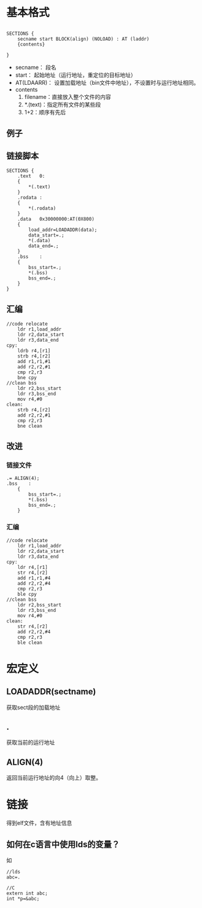 # 基本格式
## 
    SECTIONS {
        secname start BLOCK(align) (NOLOAD) : AT (laddr)
        {contents}

    }
* secname：
  段名
* start：
起始地址（运行地址，重定位的目标地址）
* AT(LDAARR)：
设置加载地址（bin文件中地址），不设置时与运行地址相同。
* contents
    1. filename：直接放入整个文件的内容
    2. *.(text)：指定所有文件的某些段
    3. 1+2：顺序有先后

## 例子
## 链接脚本

    SECTIONS {
        .text   0:
        {
            *(.text)
        }
        .rodata :
        {
            *(.rodata)
        }
        .data   0x30000000:AT(0X800)
        {
            load_addr=LOADADDR(data);
            data_start=.;
            *(.data)
            data_end=.;
        }
        .bss    :
        {
            bss_start=.;
            *(.bss)
            bss_end=.;
        }
    }
## 汇编
    //code relocate
        ldr r1,load_addr
        ldr r2,data_start
        ldr r3,data_end
    cpy:    
        ldrb r4,[r1]
        strb r4,[r2]
        add r1,r1,#1
        add r2,r2,#1
        cmp r2,r3
        bne cpy
    //clean bss
        ldr r2,bss_start
        ldr r3,bss_end
        mov r4,#0
    clean:    
        strb r4,[r2]
        add r2,r2,#1
        cmp r2,r3
        bne clean
## 改进
### 链接文件
    .= ALIGN(4);
    .bss    :
        {
            bss_start=.;
            *(.bss)
            bss_end=.;
        }


### 汇编
    //code relocate
        ldr r1,load_addr
        ldr r2,data_start
        ldr r3,data_end
    cpy:    
        ldr r4,[r1]
        str r4,[r2]
        add r1,r1,#4
        add r2,r2,#4
        cmp r2,r3
        ble cpy
    //clean bss
        ldr r2,bss_start
        ldr r3,bss_end
        mov r4,#0
    clean:    
        str r4,[r2]
        add r2,r2,#4
        cmp r2,r3
        ble clean
# 宏定义
## LOADADDR(sectname)
获取sect段的加载地址
## .
获取当前的运行地址
## ALIGN(4)
   返回当前运行地址的向4（向上）取整。
# 链接
得到elf文件，含有地址信息

## 如何在c语言中使用lds的变量？
如 

    //lds 
    abc=.

    //C
    extern int abc;
    int *p=&abc;
